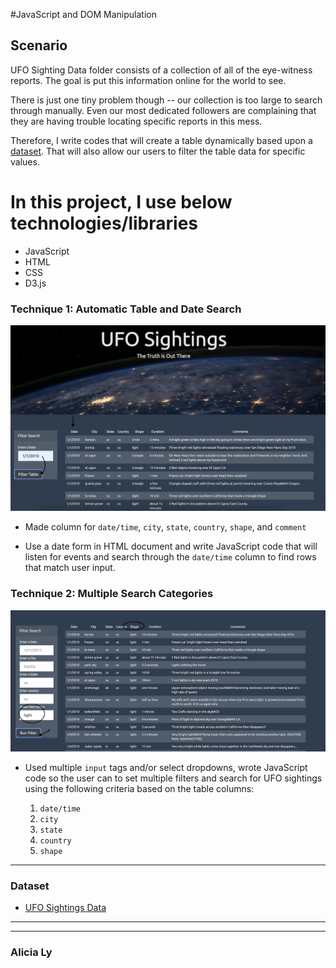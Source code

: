 #JavaScript and DOM Manipulation

## Scenario

UFO Sighting Data folder consists of a collection of all of the eye-witness reports. The goal is put this information online for the world to see.

There is just one tiny problem though -- our collection is too large to search through manually. Even our most dedicated followers are complaining that they are having trouble locating specific reports in this mess.

Therefore, I write codes that will create a table dynamically based upon a [dataset](StarterCode/static/js/data.js). That will also allow our users to filter the table data for specific values. 


# In this project, I use below technologies/libraries

  - JavaScript
  - HTML
  - CSS
  - D3.js
 

### Technique 1: Automatic Table and Date Search


![FilterByDateTime](Images/filter-datetime.png)

* Made column for `date/time`, `city`, `state`, `country`, `shape`, and `comment` 

* Use a date form in HTML document and write JavaScript code that will listen for events and search through the `date/time` column to find rows that match user input.

### Technique 2: Multiple Search Categories

![FilterByShape](Images/multi-filter.png)

* Used multiple `input` tags and/or select dropdowns, wrote JavaScript code so the user can to set multiple filters and search for UFO sightings using the following criteria based on the table columns:

  1. `date/time`
  2. `city`
  3. `state`
  4. `country`
  5. `shape`

- - -

### Dataset

* [UFO Sightings Data](StarterCode/static/js/data.js)

- - -

- - -

### Alicia Ly
